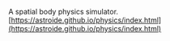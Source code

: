 A spatial body physics simulator.  
[https://astroide.github.io/physics/index.html](https://astroide.github.io/physics/index.html)
